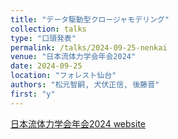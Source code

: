 ```yaml
---
title: "データ駆動型クロージャモデリング"
collection: talks
type: "口頭発表"
permalink: /talks/2024-09-25-nenkai
venue: "日本流体力学会年会2024"
date: 2024-09-25
location: "フォレスト仙台"
authors: "松元智嗣, 犬伏正信, 後藤晋"
first: "y"
---
```

<a href="https://www2.nagare.or.jp/nenkai2024/" target="_blank" rel="noopener noreferrer">日本流体力学会年会2024 website</a>
